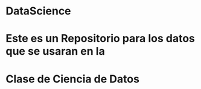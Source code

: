 # DataScience
# Este es un Repositorio para los datos que se usaran en la 
# Clase de Ciencia de Datos
